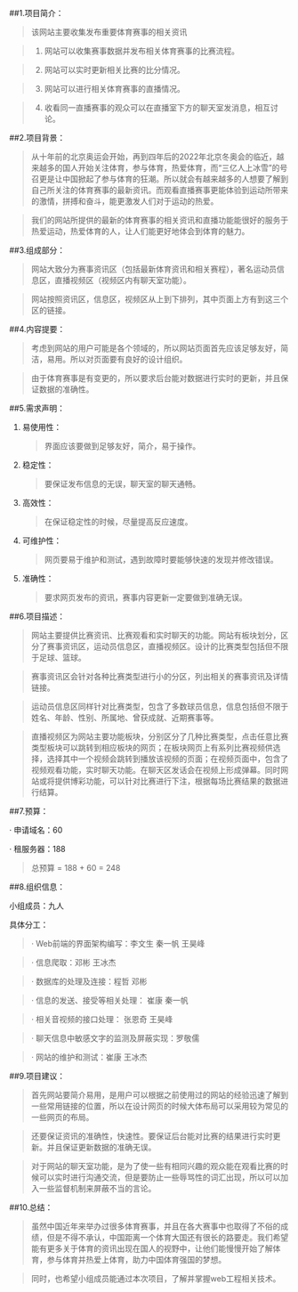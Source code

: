 ##1.项目简介：

>   该网站主要收集发布重要体育赛事的相关资讯

>1.  网站可以收集赛事数据并发布相关体育赛事的比赛流程。

>2.  网站可以实时更新相关比赛的比分情况。

>3.  网站可以进行相关体育赛事的直播情况。

>4.  收看同一直播赛事的观众可以在直播室下方的聊天室发消息，相互讨论。

##2.项目背景：

>   从十年前的北京奥运会开始，再到四年后的2022年北京冬奥会的临近，越来越多的国人开始关注体育，参与体育，热爱体育，而“三亿人上冰雪”的号召更是让中国掀起了参与体育的狂潮。所以就会有越来越多的人想要了解到自己所关注的体育赛事的最新资讯。而观看直播赛事更能体验到运动所带来的激情，拼搏和奋斗，能更激发人们对于运动的热爱。

>   我们的网站所提供的最新的体育赛事的相关资讯和直播功能能很好的服务于热爱运动，热爱体育的人，让人们能更好地体会到体育的魅力。

##3.组成部分：

>   网站大致分为赛事资讯区（包括最新体育资讯和相关赛程），著名运动员信息区，直播视频区（视频区内有聊天室功能）。

>   网站按照资讯区，信息区，视频区从上到下排列，其中页面上方有到这三个区的链接。

##4.内容提要：

>   考虑到网站的用户可能是各个领域的，所以网站页面首先应该足够友好，简洁，易用。所以对页面要有良好的设计组织。

>   由于体育赛事是有变更的，所以要求后台能对数据进行实时的更新，并且保证数据的准确性。

##5.需求声明：

1.  易使用性：

    >界面应该要做到足够友好，简介，易于操作。

2.  稳定性：

    >要保证发布信息的无误，聊天室的聊天通畅。

3.  高效性：

    >在保证稳定性的时候，尽量提高反应速度。

4.  可维护性：

    >网页要易于维护和测试，遇到故障时要能够快速的发现并修改错误。

5.  准确性：

    >要求网页发布的资讯，赛事内容更新一定要做到准确无误。

##6.项目描述：

>网站主要提供比赛资讯、比赛观看和实时聊天的功能。网站有板块划分，区分了赛事资讯区，运动员信息区，直播视频区。设计的比赛类型包括但不限于足球、篮球。

>赛事资讯区会针对各种比赛类型进行小的分区，列出相关的赛事资讯及详情链接。

>运动员信息区同样针对比赛类型，包含了多数球员信息，信息包括但不限于姓名、年龄、性别、所属地、曾获成就、近期赛事等。

>直播视频区为网站主要功能板块，分别区分了几种比赛类型，点击任意比赛类型板块可以跳转到相应板块的网页；在板块网页上有系列比赛视频供选择，选择其中一个视频会跳转到播放该视频的页面；在视频页面中，包含了视频观看功能，实时聊天功能。在聊天区发话会在视频上形成弹幕。同时网站或将提供博彩功能，可以针对比赛进行下注，根据每场比赛结果的数据进行结算。

##7.预算：

·  申请域名：60

·  租服务器：188

>   总预算 = 188 + 60 = 248

##8.组织信息：

   小组成员：九人

   具体分工：

>·   Web前端的界面架构编写：李文生 秦一帆 王昊峰

>·   信息爬取：邓彬 王冰杰

>·   数据库的处理及连接：程哲 邓彬

>·   信息的发送、接受等相关处理： 崔康 秦一帆

>·   相关音视频的接口处理： 张恩奇 王昊峰

>·   聊天信息中敏感文字的监测及屏蔽实现：罗敬儒

>·   网站的维护和测试：崔康 王冰杰

##9.项目建议：

>   首先网站要简介易用，是用户可以根据之前使用过的网站的经验迅速了解到一些常用链接的位置，所以在设计网页的时候大体布局可以采用较为常见的一些网页的布局。

>   还要保证资讯的准确性，快速性。要保证后台能对比赛的结果进行实时更新。并且保证更新数据的准确无误。

>   对于网站的聊天室功能，是为了使一些有相同兴趣的观众能在观看比赛的时候可以实时进行沟通交流，但是要防止一些辱骂性的词汇出现，所以可以加入一些监督机制来屏蔽不当的言论。

##10.总结：

>   虽然中国近年来举办过很多体育赛事，并且在各大赛事中也取得了不俗的成绩，但是不得不承认，中国距离一个体育大国还有很长的路要走。我们希望能有更多关于体育的资讯出现在国人的视野中，让他们能慢慢开始了解体育，参与体育并热爱上体育，助力中国体育强国的梦想。

>   同时，也希望小组成员能通过本次项目，了解并掌握web工程相关技术。
